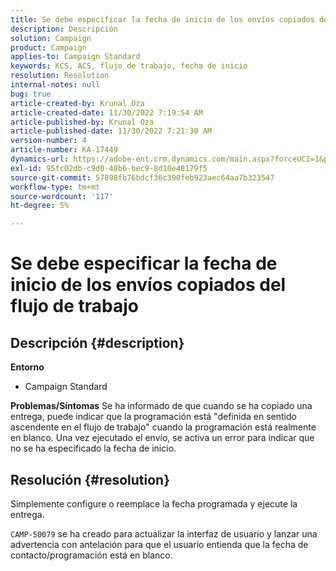 ```yaml
---
title: Se debe especificar la fecha de inicio de los envíos copiados del flujo de trabajo
description: Descripción
solution: Campaign
product: Campaign
applies-to: Campaign Standard
keywords: KCS, ACS, flujo de trabajo, fecha de inicio
resolution: Resolution
internal-notes: null
bug: true
article-created-by: Krunal Oza
article-created-date: 11/30/2022 7:19:54 AM
article-published-by: Krunal Oza
article-published-date: 11/30/2022 7:21:30 AM
version-number: 4
article-number: KA-17449
dynamics-url: https://adobe-ent.crm.dynamics.com/main.aspx?forceUCI=1&pagetype=entityrecord&etn=knowledgearticle&id=5eea425e-7f70-ed11-9561-6045bd006a22
exl-id: 95fc02db-c9d0-48b6-bec9-8d10e48179f5
source-git-commit: 57898fb76bdcf36c390feb923aec64aa7b323547
workflow-type: tm+mt
source-wordcount: '117'
ht-degree: 5%

---
```


# Se debe especificar la fecha de inicio de los envíos copiados del flujo de trabajo

## Descripción {#description}

<b>Entorno</b>
- Campaign Standard



<b>Problemas/Síntomas</b>
Se ha informado de que cuando se ha copiado una entrega, puede indicar que la programación está &quot;definida en sentido ascendente en el flujo de trabajo&quot; cuando la programación está realmente en blanco. Una vez ejecutado el envío, se activa un error para indicar que no se ha especificado la fecha de inicio.


## Resolución {#resolution}


Simplemente configure o reemplace la fecha programada y ejecute la entrega.

`CAMP-50079` se ha creado para actualizar la interfaz de usuario y lanzar una advertencia con antelación para que el usuario entienda que la fecha de contacto/programación está en blanco.
